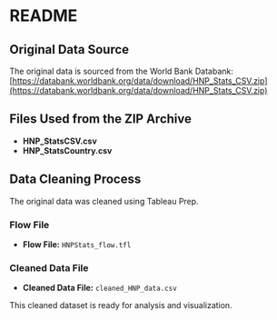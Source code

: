 # README

## Original Data Source
The original data is sourced from the World Bank Databank:
[https://databank.worldbank.org/data/download/HNP_Stats_CSV.zip](https://databank.worldbank.org/data/download/HNP_Stats_CSV.zip)

## Files Used from the ZIP Archive
- **HNP_StatsCSV.csv**
- **HNP_StatsCountry.csv**

## Data Cleaning Process
The original data was cleaned using Tableau Prep.

### Flow File
- **Flow File:** `HNPStats_flow.tfl`

### Cleaned Data File
- **Cleaned Data File:** `cleaned_HNP_data.csv`

This cleaned dataset is ready for analysis and visualization.
